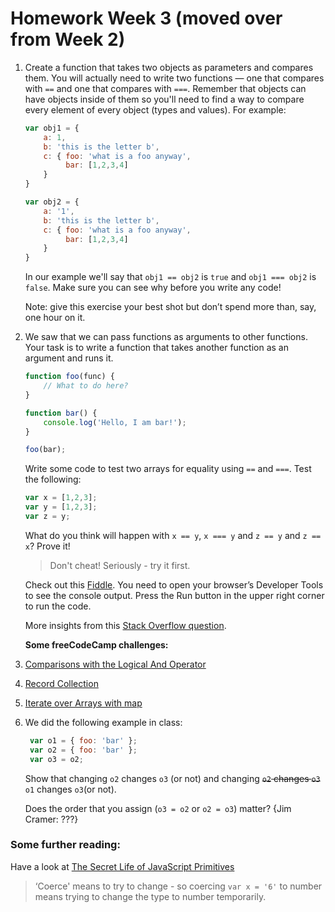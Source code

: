 # Homework Week 3 (moved over from Week 2)

1. Create a function that takes two objects as parameters and compares them. You will actually need to write two functions — one that compares with `==` and one that compares with `===`. Remember that objects can have objects inside of them so you'll need to find a way to compare every element of every object (types and values). For example: 

	```js
	var obj1 = {
	    a: 1, 
	    b: 'this is the letter b', 
	    c: { foo: 'what is a foo anyway', 
	         bar: [1,2,3,4]
	    }
	}
	
	var obj2 = {
	    a: '1', 
	    b: 'this is the letter b', 
	    c: { foo: 'what is a foo anyway', 
	         bar: [1,2,3,4]
	    }
	}
	```

	In our example we'll say that `obj1 == obj2` is `true` and `obj1 === obj2` is `false`. Make sure you can see why before you write any code!
	
	Note: give this exercise your best shot but don’t spend more than, say, one hour on it.

2. We saw that we can pass functions as arguments to other functions. Your task is to write a function that takes another function as an argument and runs it. 

	```js
	function foo(func) {
	    // What to do here? 
	}
	
	function bar() {
	    console.log('Hello, I am bar!');
	}
	
	foo(bar);
	```


	Write some code to test two arrays for equality using `==` and `===`. Test the following:
	
	```js
	var x = [1,2,3];
	var y = [1,2,3];
	var z = y;
	```
	What do you think will happen with `x == y`, `x === y` and `z == y` and `z == x`? Prove it!
	
	> Don't cheat! Seriously - try it first.
	
	Check out this [Fiddle](http://jsfiddle.net/jimschubert/85M4z/). You need to open your browser’s Developer Tools to see the console output. Press the Run button in the upper right corner to run the code.

	More insights from this [Stack Overflow question](http://stackoverflow.com/questions/22395357/how-to-compare-two-arrays-are-equal-using-javascript).

	**Some freeCodeCamp challenges:**

3. [Comparisons with the Logical And Operator](https://www.freecodecamp.com/challenges/comparisons-with-the-logical-and-operator)

4. [Record Collection](https://www.freecodecamp.com/challenges/record-collection)

5. [Iterate over Arrays with map](https://www.freecodecamp.com/challenges/iterate-over-arrays-with-map)

6. We did the following example in class: 

	```js
	 var o1 = { foo: 'bar' };
	 var o2 = { foo: 'bar' };
	 var o3 = o2;
	```
	Show that changing `o2` changes `o3` (or not) and changing ~~`o2` changes `o3`~~ `o1` changes `o3`(or not). 
	
	Does the order that you assign (`o3 = o2` or `o2 = o3`) matter? {Jim Cramer: ???}

### Some further reading: 

Have a look at [The Secret Life of JavaScript Primitives](https://javascriptweblog.wordpress.com/2010/09/27/the-secret-life-of-javascript-primitives/)
 
> ‘Coerce' means to try to change - so coercing `var x = '6'` to number means trying to change the type to number temporarily. 


<!-- Original Week 3 homework

## Read:
- https://github.com/HackYourFuture/JavaScript/blob/master/Week3/README.md

## Challenges:
- https://www.freecodecamp.com/challenges/declare-javascript-objects-as-variables
- https://www.freecodecamp.com/challenges/make-instances-of-objects-with-a-constructor-function
- https://www.freecodecamp.com/challenges/make-unique-objects-by-passing-parameters-to-our-constructor
- https://www.freecodecamp.com/challenges/make-object-properties-private

Loops practice - https://www.freecodecamp.com/challenges/iterate-with-javascript-for-loops
https://www.freecodecamp.com/challenges/iterate-with-javascript-while-loops
https://developer.mozilla.org/en/docs/Web/JavaScript/Closures

And just for fun ... https://www.freecodecamp.com/challenges/sum-all-numbers-in-a-range

And a custom DOM manipulation challenge :mortar_board:

1. Open a new js file and start by declaring in array with in there 10 strings. These strings should be of book title's you have read (or made up) and be lowercase without spaces or special characters so that you can use these later as Id's. (Example: Harry Potter's - The Chamber of Secrets -> `harry_potter_chamber_secrets`). 

2. Create a basic html file called inxed.html and use it to load the js file, confirm the console.log show the array. (This is for debugging and making sure everything is in order. Delete it later when you're done :))

3. Make a function (or functions) that generate a `ul` with `li` elements for each book ID in the array using a for loop. 

4. Make an object containing information for each book. Each item (object) in this object should have the book ID you thought up in point 1 as a key, and it should have at least the following fields: title, language and author. 

5. Now change the function you used to display the book ID's in a list to take the actual information about the book from the object and display that. Make sure you choose the right html elements for each piece of info, for instance, a heading for the title.

6. Beautify your html page with css, add sources and alts to each of the images.
 
7. __Optional (expert)__ Download book covers for each book, construct a new Object which has as keys the bookId's again, and as value the path to the image source (e.g. `{"harry_potter_blabla": "./img/harry_potter_blabla.jpg", ...}`). Now loop over these entries (_hint: `Object.keys(objectName)` gives you an array containing the keys_). Then write a function which places an image at the corresponding `li` element. Remember that Objects are not ordered, so you cannot guarantee that the first key is the first `li` element. (_Hint: you could give each `li` item an `id` tag by modifying the function you made before_)

-->